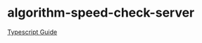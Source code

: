 # algorithm-speed-check-server

[Typescript Guide](https://github.com/Microsoft/TypeScript-Node-Starter
)